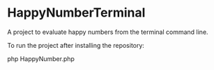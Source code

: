 # HappyNumberTerminal
A project to evaluate happy numbers from the terminal command line.

To run the project after installing the repository:

php HappyNumber.php
